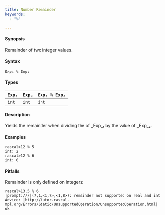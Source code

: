 ```yaml
---
title: Number Remainder
keywords:
  - "%"

---
```


#### Synopsis

Remainder of two integer values.

#### Syntax

`Exp₁ % Exp₂`

#### Types


| `Exp₁`  |  `Exp₂` | `Exp₁ % Exp₂`  |
| --- | --- | --- |
| `int`      |  `int`     | `int`                |


#### Description

Yields the remainder when dividing the of _Exp_₁ by the value of _Exp_₂.

#### Examples


```rascal-shell 
rascal>12 % 5
int: 2
rascal>12 % 6
int: 0
```

#### Pitfalls

Remainder is only defined on integers:

```rascal-shell ,error
rascal>13.5 % 6
|prompt:///|(7,1,<1,7>,<1,8>): remainder not supported on real and int
Advice: |http://tutor.rascal-mpl.org/Errors/Static/UnsupportedOperation/UnsupportedOperation.html|
ok
```


